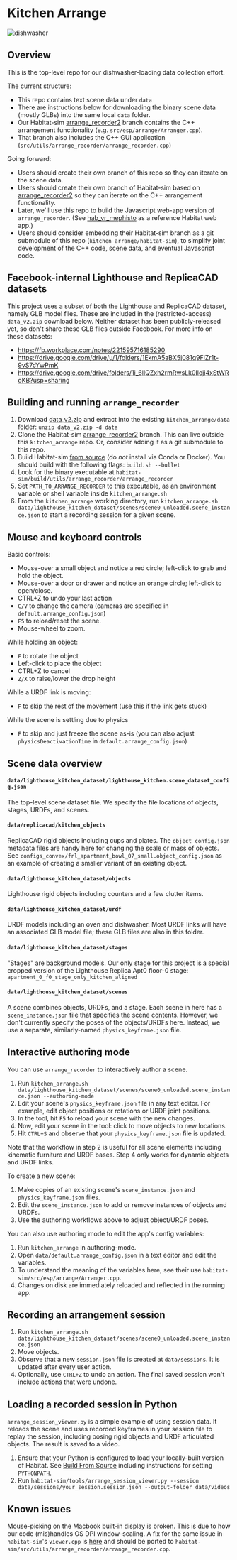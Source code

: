 # Kitchen Arrange

![dishwasher](https://user-images.githubusercontent.com/6557808/123658480-9eb45380-d7e6-11eb-9519-51d7cc0e2cc7.png)

## Overview

This is the top-level repo for our dishwasher-loading data collection effort.

The current structure:
- This repo contains text scene data under `data`
- There are instructions below for downloading the binary scene data (mostly GLBs) into the same local `data` folder.
- Our Habitat-sim [arrange_recorder2](https://github.com/eundersander/habitat-sim/tree/eundersander/arrange_recorder2) branch contains the C++ arrangement functionality (e.g. `src/esp/arrange/Arranger.cpp`).
- That branch also includes the C++ GUI application (`src/utils/arrange_recorder/arrange_recorder.cpp`)

Going forward:
- Users should create their own branch of this repo so they can iterate on the scene data.
- Users should create their own branch of Habitat-sim based on [arrange_recorder2](https://github.com/eundersander/habitat-sim/tree/eundersander/arrange_recorder2) so they can iterate on the C++ arrangement functionality.
- Later, we'll use this repo to build the Javascript web-app version of `arrange_recorder`. (See [hab_vr_mephisto](https://github.com/eundersander/hab_vr_mephisto) as a reference Habitat web app.)
- Users should consider embedding their Habitat-sim branch as a git submodule of this repo (`kitchen_arrange/habitat-sim`), to simplify joint development of the C++ code, scene data, and eventual Javascript code.

## Facebook-internal Lighthouse and ReplicaCAD datasets

This project uses a subset of both the Lighthouse and ReplicaCAD dataset, namely GLB model files. These are included in the (restricted-access) `data_v2.zip` download below. Neither dataset has been publicly-released yet, so don't share these GLB files outside Facebook. For more info on these datasets:
- https://fb.workplace.com/notes/221595716185290
- https://drive.google.com/drive/u/1/folders/1EkmA5aBX5j081q9FiZr1t-9vS7cYwPmK
- https://drive.google.com/drive/folders/1i_6lIQZxh2rmRwsLk0Iloji4xStWRoKB?usp=sharing

## Building and running `arrange_recorder`

1. Download [data_v2.zip](https://drive.google.com/file/d/1IcgHgk6lTCMzQLuOR2agSRHlhC8QPKZI/view?usp=sharing) and extract into the existing `kitchen_arrange/data` folder: `unzip data_v2.zip -d data`
1. Clone the Habitat-sim [arrange_recorder2](https://github.com/eundersander/habitat-sim/tree/eundersander/arrange_recorder2) branch. This can live outside this `kitchen_arrange` repo. Or, consider adding it as a git submodule to this repo.
1. Build Habitat-sim [from source](https://github.com/facebookresearch/habitat-sim/blob/master/BUILD_FROM_SOURCE.md) (do *not* install via Conda or Docker). You should build with the following flags: `build.sh --bullet`
2. Look for the binary executable at `habitat-sim/build/utils/arrange_recorder/arrange_recorder`
3. Set `PATH_TO_ARRANGE_RECORDER` to this executable, as an environment variable or shell variable inside `kitchen_arrange.sh`
4. From the `kitchen_arrange` working directory, run `kitchen_arrange.sh data/lighthouse_kitchen_dataset/scenes/scene0_unloaded.scene_instance.json` to start a recording session for a given scene.

## Mouse and keyboard controls

Basic controls:
- Mouse-over a small object and notice a red circle; left-click to grab and hold the object.
- Mouse-over a door or drawer and notice an orange circle; left-click to open/close.
- CTRL+Z to undo your last action
- `C/V` to change the camera (cameras are specified in `default.arrange_config.json`)
- `F5` to reload/reset the scene.
- Mouse-wheel to zoom.

While holding an object:
- `F` to rotate the object
- Left-click to place the object
- CTRL+Z to cancel
- `Z/X` to raise/lower the drop height

While a URDF link is moving:
- `F` to skip the rest of the movement (use this if the link gets stuck)

While the scene is settling due to physics
- `F` to skip and just freeze the scene as-is (you can also adjust `physicsDeactivationTime` in `default.arrange_config.json`)

## Scene data overview

#### `data/lighthouse_kitchen_dataset/lighthouse_kitchen.scene_dataset_config.json`
The top-level scene dataset file. We specify the file locations of objects, stages, URDFs, and scenes.

#### `data/replicacad/kitchen_objects`
ReplicaCAD rigid objects including cups and plates. The `object_config.json` metadata files are handy here for changing the scale or mass of objects. See `configs_convex/frl_apartment_bowl_07_small.object_config.json` as an example of creating a smaller variant of an existing object.

#### `data/lighthouse_kitchen_dataset/objects`
Lighthouse rigid objects including counters and a few clutter items. 

#### `data/lighthouse_kitchen_dataset/urdf`
URDF models including an oven and dishwasher. Most URDF links will have an associated GLB model file; these GLB files are also in this folder.

#### `data/lighthouse_kitchen_dataset/stages`
"Stages" are background models. Our only stage for this project is a special cropped version of the Lighthouse Replica Apt0 floor-0 stage: `apartment_0_f0_stage_only_kitchen_aligned`

#### `data/lighthouse_kitchen_dataset/scenes`
A scene combines objects, URDFs, and a stage. Each scene in here has a `scene_instance.json` file that specifies the scene contents. However, we don't currently specify the poses of the objects/URDFs here. Instead, we use a separate, similarly-named `physics_keyframe.json` file. 

## Interactive authoring mode

You can use `arrange_recorder` to interactively author a scene.

1. Run `kitchen_arrange.sh data/lighthouse_kitchen_dataset/scenes/scene0_unloaded.scene_instance.json --authoring-mode`
2. Edit your scene's `physics_keyframe.json` file in any text editor. For example, edit object positions or rotations or URDF joint positions.
3. In the tool, hit `F5` to reload your scene with the new changes.
4. Now, edit your scene in the tool: click to move objects to new locations.
5. Hit `CTRL+S` and observe that your `physics_keyframe.json` file is updated.

Note that the workflow in step 2 is useful for all scene elements including kinematic furniture and URDF bases. Step 4 only works for dynamic objects and URDF links.

To create a new scene:
1. Make copies of an existing scene's `scene_instance.json` and `physics_keyframe.json` files.
2. Edit the `scene_instance.json` to add or remove instances of objects and URDFs.
3. Use the authoring workflows above to adjust object/URDF poses.

You can also use authoring mode to edit the app's config variables:
1. Run `kitchen_arrange` in authoring-mode.
1. Open `data/default.arrange_config.json` in a text editor and edit the variables.
2. To understand the meaning of the variables here, see their use `habitat-sim/src/esp/arrange/Arranger.cpp`.
3. Changes on disk are immediately reloaded and reflected in the running app. 


## Recording an arrangement session

1. Run `kitchen_arrange.sh data/lighthouse_kitchen_dataset/scenes/scene0_unloaded.scene_instance.json`
2. Move objects.
3. Observe that a new `session.json` file is created at `data/sessions`. It is updated after every user action.
4. Optionally, use `CTRL+Z` to undo an action. The final saved session won't include actions that were undone.

## Loading a recorded session in Python

`arrange_session_viewer.py` is a simple example of using session data. It reloads the scene and uses recorded keyframes in your session file to replay the session, including posing rigid objects and URDF articulated objects. The result is saved to a video.

1. Ensure that your Python is configured to load your locally-built version of Habitat. See [Build From Source](https://github.com/facebookresearch/habitat-sim/blob/master/BUILD_FROM_SOURCE.md) including instructions for setting `PYTHONPATH`.
2. Run `habitat-sim/tools/arrange_session_viewer.py --session data/sessions/your_session.session.json --output-folder data/videos`

## Known issues

Mouse-picking on the Macbook built-in display is broken. This is due to how our code (mis)handles OS DPI window-scaling. A fix for the same issue in `habitat-sim`'s `viewer.cpp` is [here](https://github.com/facebookresearch/habitat-sim/pull/1415) and should be ported to `habitat-sim/src/utils/arrange_recorder/arrange_recorder.cpp`.
